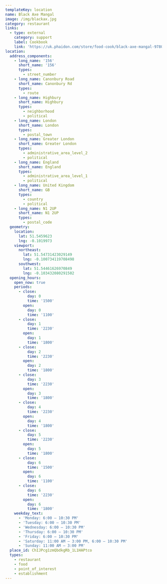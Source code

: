 ```yaml
---
templateKey: location
name: Black Axe Mangal
image: /img/blackax.jpg
category: restaurant
links:
  - type: external
    category: support
    label: Cookbook
    link: 'https://uk.phaidon.com/store/food-cook/black-axe-mangal-9780714879314/'
location:
  address_components:
    - long_name: '156'
      short_name: '156'
      types:
        - street_number
    - long_name: Canonbury Road
      short_name: Canonbury Rd
      types:
        - route
    - long_name: Highbury
      short_name: Highbury
      types:
        - neighborhood
        - political
    - long_name: London
      short_name: London
      types:
        - postal_town
    - long_name: Greater London
      short_name: Greater London
      types:
        - administrative_area_level_2
        - political
    - long_name: England
      short_name: England
      types:
        - administrative_area_level_1
        - political
    - long_name: United Kingdom
      short_name: GB
      types:
        - country
        - political
    - long_name: N1 2UP
      short_name: N1 2UP
      types:
        - postal_code
  geometry:
    location:
      lat: 51.5459623
      lng: -0.1019973
    viewport:
      northeast:
        lat: 51.54731423029149
        lng: -0.100734119708498
      southwest:
        lat: 51.54461626970849
        lng: -0.103432080291502
  opening_hours:
    open_now: true
    periods:
      - close:
          day: 0
          time: '1500'
        open:
          day: 0
          time: '1100'
      - close:
          day: 1
          time: '2230'
        open:
          day: 1
          time: '1800'
      - close:
          day: 2
          time: '2230'
        open:
          day: 2
          time: '1800'
      - close:
          day: 3
          time: '2230'
        open:
          day: 3
          time: '1800'
      - close:
          day: 4
          time: '2230'
        open:
          day: 4
          time: '1800'
      - close:
          day: 5
          time: '2230'
        open:
          day: 5
          time: '1800'
      - close:
          day: 6
          time: '1500'
        open:
          day: 6
          time: '1100'
      - close:
          day: 6
          time: '2230'
        open:
          day: 6
          time: '1800'
    weekday_text:
      - 'Monday: 6:00 – 10:30 PM'
      - 'Tuesday: 6:00 – 10:30 PM'
      - 'Wednesday: 6:00 – 10:30 PM'
      - 'Thursday: 6:00 – 10:30 PM'
      - 'Friday: 6:00 – 10:30 PM'
      - 'Saturday: 11:00 AM – 3:00 PM, 6:00 – 10:30 PM'
      - 'Sunday: 11:00 AM – 3:00 PM'
  place_id: ChIJPcg1zmQbdkgRb_1L1HAPtco
  types:
    - restaurant
    - food
    - point_of_interest
    - establishment
---
```

